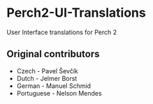 Perch2-UI-Translations
======================

User Interface translations for Perch 2

Original contributors
---------------------

* Czech - Pavel Ševčík
* Dutch - Jelmer Borst
* German - Manuel Schmid
* Portuguese - Nelson Mendes